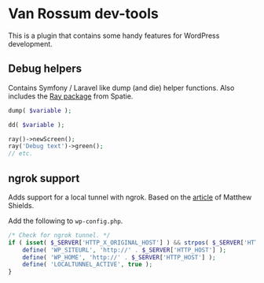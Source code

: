 # Van Rossum dev-tools

This is a plugin that contains some handy features for WordPress development.

## Debug helpers

Contains Symfony / Laravel like dump (and die) helper functions. Also includes the [Ray package](https://github.com/spatie/ray) from Spatie.

```php
dump( $variable );
```

```php
dd( $variable );
```


```php
ray()->newScreen();
ray('Debug text')->green();
// etc.
```

## ngrok support

Adds support for a local tunnel with ngrok. Based on the [article](https://matthewshields.co.uk/sharing-local-wordpress-sites-remotely-using-ngrok) of Matthew Shields.

Add the following to `wp-config.php`.

```php
/* Check for ngrok tunnel. */
if ( isset( $_SERVER['HTTP_X_ORIGINAL_HOST'] ) && strpos( $_SERVER['HTTP_X_ORIGINAL_HOST'], 'ngrok' ) !== false ) {
	define( 'WP_SITEURL', 'http://' . $_SERVER['HTTP_HOST'] );
	define( 'WP_HOME', 'http://' . $_SERVER['HTTP_HOST'] );
	define( 'LOCALTUNNEL_ACTIVE', true );
}
```